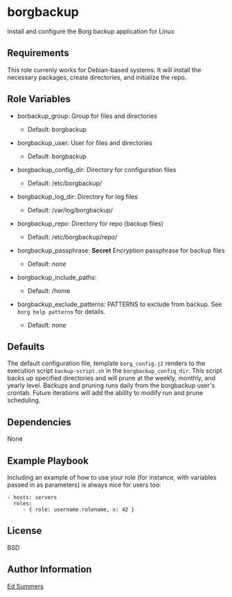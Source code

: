 borgbackup
=========

Install and configure the Borg backup application for Linux

Requirements
------------

This role currenly works for Debian-based systems. It will install the necessary packages, create directories, and initialize the repo.

Role Variables
--------------

- borbackup_group: Group for files and directories
    - Default: borgbackup

- borgbackup_user: User for files and directories
    - Default: borgbackup

- borgbackup_config_dir: Directory for configuration files
    - Default: /etc/borgbackup/

- borgbackup_log_dir: Directory for log files
    - Default: /var/log/borgbackup/

- borgbackup_repo: Directory for repo (backup files)
    - Default: /etc/borgbackup/repo/

- borgbackup_passphrase: **Secret** Encryption passphrase for backup files
    - Default: *none*

- borgbackup_include_paths:
    - Default: /home

- borgbackup_exclude_patterns: PATTERNS to exclude from backup. See ```borg help patterns``` for details.
    - Default: *none*

Defaults
--------

The default configuration file, template ```borg_config.j2``` renders to the execution script ```backup-script.sh``` in the ```borgbackup_config_dir```. This script backs up specified directories and will prune at the weekly, monthly, and yearly level. Backups and pruning runs daily from the borgbackup user's crontab. Future iterations will add the ability to modify run and prune scheduling.

Dependencies
------------

None


Example Playbook
----------------

Including an example of how to use your role (for instance, with variables passed in as parameters) is always nice for users too:

    - hosts: servers
      roles:
         - { role: username.rolename, x: 42 }

License
-------

BSD

Author Information
------------------

[Ed Summers](https://blog.edwinsummers.net)
